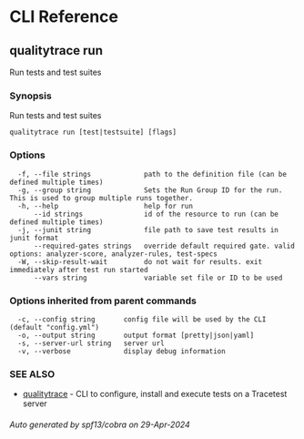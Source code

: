 # CLI Reference
## qualitytrace run

Run tests and test suites

### Synopsis

Run tests and test suites

```
qualitytrace run [test|testsuite] [flags]
```

### Options

```
  -f, --file strings             path to the definition file (can be defined multiple times)
  -g, --group string             Sets the Run Group ID for the run. This is used to group multiple runs together.
  -h, --help                     help for run
      --id strings               id of the resource to run (can be defined multiple times)
  -j, --junit string             file path to save test results in junit format
      --required-gates strings   override default required gate. valid options: analyzer-score, analyzer-rules, test-specs
  -W, --skip-result-wait         do not wait for results. exit immediately after test run started
      --vars string              variable set file or ID to be used
```

### Options inherited from parent commands

```
  -c, --config string       config file will be used by the CLI (default "config.yml")
  -o, --output string       output format [pretty|json|yaml]
  -s, --server-url string   server url
  -v, --verbose             display debug information
```

### SEE ALSO

* [qualitytrace](qualitytrace.md)	 - CLI to configure, install and execute tests on a Tracetest server

###### Auto generated by spf13/cobra on 29-Apr-2024

